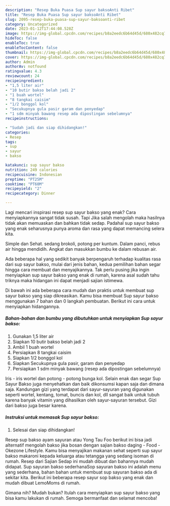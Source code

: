 ```yaml
---
description: "Resep Buka Puasa Sup sayur baksoAnti Ribet"
title: "Resep Buka Puasa Sup sayur baksoAnti Ribet"
slug: 2095-resep-buka-puasa-sup-sayur-baksoanti-ribet
category: Uncategorized
date: 2023-01-12T17:44:08.528Z
image: https://img-global.cpcdn.com/recipes/b8a2eedc6b64d45d/680x482cq70/sup-sayur-bakso-foto-resep-utama.jpg
hideToc: false
enableToc: true
enableTocContent: false
thumbnail: https://img-global.cpcdn.com/recipes/b8a2eedc6b64d45d/680x482cq70/sup-sayur-bakso-foto-resep-utama.jpg
cover: https://img-global.cpcdn.com/recipes/b8a2eedc6b64d45d/680x482cq70/sup-sayur-bakso-foto-resep-utama.jpg
author: Admin
authorAv: notfound
ratingvalue: 4.3
reviewcount: 24
recipeingredient:
- "1,5 liter air"
- "10 butir bakso belah jadi 2"
- "1 buah wortel"
- "8 tangkai caisim"
- "1/2 bonggol kol"
- "Secukupnya gula pasir garam dan penyedap"
- "1 sdm minyak bawang resep ada dipostingan sebelumnya"
recipeinstructions:

- "Sudah jadi dan siap dihidangkan!"
categories:
- Resep
tags:
- sup
- sayur
- bakso

katakunci: sup sayur bakso 
nutrition: 249 calories
recipecuisine: Indonesian
preptime: "PT25M"
cooktime: "PT60M"
recipeyield: "2"
recipecategory: Dinner

---
```



Lagi mencari inspirasi resep sup sayur bakso yang enak? Cara menyiapkannya sangat tidak susah. Tapi Jika salah mengolah maka hasilnya tidak akan memuaskan dan bahkan tidak sedap. Padahal sup sayur bakso yang enak seharusnya punya aroma dan rasa yang dapat memancing selera kita.


Simple dan Sehat. sedang brokoli, potong per kuntum. Dalam panci, rebus air hingga mendidih. Angkat dan masukkan bumbu ke dalam rebusan air.

Ada beberapa hal yang sedikit banyak berpengaruh terhadap kualitas rasa dari sup sayur bakso, mulai dari jenis bahan, kedua pemilihan bahan segar hingga cara membuat dan menyajikannya. Tak perlu pusing jika ingin menyiapkan sup sayur bakso yang enak di rumah, karena asal sudah tahu triknya maka hidangan ini dapat menjadi sajian istimewa.


Di bawah ini ada beberapa cara mudah dan praktis untuk membuat sup sayur bakso yang siap dikreasikan. Kamu bisa membuat Sup sayur bakso menggunakan 7 bahan dan 0 langkah pembuatan. Berikut ini cara untuk menyiapkan hidangannya.

<!--inarticleads1-->

##### Bahan-bahan dan bumbu yang dibutuhkan untuk menyiapkan Sup sayur bakso:

1. Gunakan 1,5 liter air
1. Siapkan 10 butir bakso belah jadi 2
1. Ambil 1 buah wortel
1. Persiapkan 8 tangkai caisim
1. Siapkan 1/2 bonggol kol
1. Siapkan Secukupnya gula pasir, garam dan penyedap
1. Persiapkan 1 sdm minyak bawang (resep ada dipostingan sebelumnya)


Iris - iris wortel dan potong - potong bunga kol. Selain enak dan segar Sup Sayur Bakso juga menyehatkan dan baik dikonsumsi kapan saja dan dimana saja. Kandungan gizi yang terdapat dari sayur-sayuran yang digunakan seperti wortel, kentang, tomat, buncis dan kol, dll sangat baik untuk tubuh karena banyak vitamin yang dihasilkan oleh sayur-sayuran tersebut. Gizi dari bakso juga besar karena. 

<!--inarticleads2-->

##### Instruksi untuk memasak Sup sayur bakso:


1. Selesai dan siap dihidangkan!

Resep sup bakso ayam sayuran atau Yong Tau Foo berikut ini bisa jadi alternatif mengolah bakso jika bosan dengan sajian bakso daging - Food - Okezone Lifestyle. Kamu bisa menyajikan makanan sehat seperti sup sayur bakso makaroni kepada keluarga atau tetangga yang sedang isoman di rumah. Resep dari Sajian Sedap ini mudah dibuat dan bahannya mudah didapat. Sup sayuran bakso sederhanaSop sayuran bakso ini adalah menu yang sederhana, bahan bahan untuk membuat sup sayuran bakso ada di sekitar kita. Berikut ini beberapa resep sayur sop bakso yang enak dan mudah dibuat LemoMoms di rumah. 

Gimana nih? Mudah bukan? Itulah cara menyiapkan sup sayur bakso yang bisa kamu lakukan di rumah. Semoga bermanfaat dan selamat mencoba!
